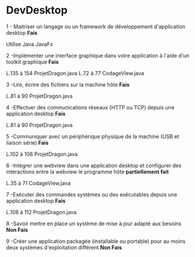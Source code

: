 # DevDesktop
1 - Maitriser un langage ou un framework de développement d'application desktop **Fais**

Utilise Java JavaFx

2 -Implémenter une interface graphique dans votre application à l'aide d'un toolkit graphique **Fais**

  L.135 à 154 ProjetDragon.java
  L.72 à 77 CodageVIew.java

3 -Lire, écrire des fichiers sur la machine hôte **Fais**

  L.81 à 90 ProjetDragon.java

4 -Effectuer des communications réseaux (HTTP ou TCP) depuis une application desktop **Fais**

  L.81 à 90 ProjetDragon.java

5 -Communiquer avec un périphérique physique de la machine (USB et liaison série) **Fais**

  L.102 à 106 ProjetDragon.java

6 -Intégrer une webview dans une application desktop et configurer des interactions entre la webview le 
programme hôte **partiellement fait**

  L.35 à 71 CodageView.java

7 -Exécuter des commandes systèmes ou des exécutables depuis une application desktop **Fais**

  L.108 à 112 ProjetDragon.java

8 -Savoir mettre en place un système de mise à jour adapté aux besoins **Non Fais**

9 -Créer une application packagée (installable ou portable) pour au moins deux systèmes d'exploitation différent **Non Fais**
